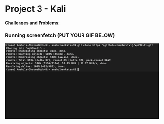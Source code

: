 # Project 3 - Kali

**Challenges and Problems**: 

### Running screenfetch (PUT YOUR GIF BELOW)

<img src="screenfetch.gif" alt="Running screenfetch">

